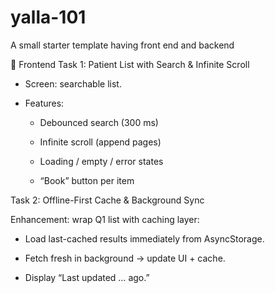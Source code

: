 # yalla-101
A small starter template having front end and backend


📱 Frontend
Task 1: Patient List with Search & Infinite Scroll

- Screen: searchable list.

- Features:

    - Debounced search (300 ms)

    - Infinite scroll (append pages)

    - Loading / empty / error states

    - “Book” button per item


Task 2: Offline-First Cache & Background Sync

Enhancement: wrap Q1 list with caching layer:

- Load last-cached results immediately from AsyncStorage.

- Fetch fresh in background → update UI + cache.

- Display “Last updated … ago.”